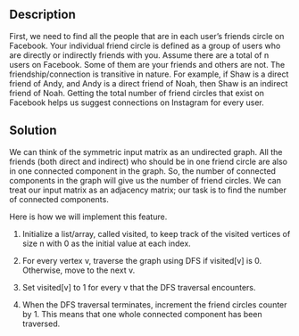 ## Description

First, we need to find all the people that are in each user’s friends circle on Facebook. Your individual friend circle is defined as a group of users who are directly or indirectly friends with you. Assume there are a total of n users on Facebook. Some of them are your friends and others are not. The friendship/connection is transitive in nature. For example, if Shaw is a direct friend of Andy, and Andy is a direct friend of Noah, then Shaw is an indirect friend of Noah. Getting the total number of friend circles that exist on Facebook helps us suggest connections on Instagram for every user.

## Solution

We can think of the symmetric input matrix as an undirected graph. All the friends (both direct and indirect) who should be in one friend circle are also in one connected component​ in the graph. So, the number of connected components in the graph will give us the number of friend circles. We can treat our input matrix as an adjacency matrix; our task is to find the number of connected components.

Here is how we will implement this feature.

1. Initialize a list/array, called visited, to keep track of the visited vertices of size n with 0 as the initial value at each index.

2. For every vertex v, traverse the graph using DFS if visited[v] is 0. Otherwise, move to the next v.

3. Set visited[v] to 1 for every v that the DFS traversal encounters.

4. When the DFS traversal terminates, increment the friend circles counter by 1. This means that​ one whole connected component has been traversed.
